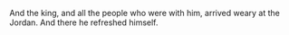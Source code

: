 And the king, and all the people who were with him, arrived weary at the Jordan. And there he refreshed himself.
